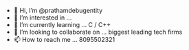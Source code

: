- 👋 Hi, I’m @prathamdebugentity
- 👀 I’m interested in ...
- 🌱 I’m currently learning ... C / C++  
- 💞️ I’m looking to collaborate on ... biggest leading tech firms
- 📫 How to reach me ... 8095502321

<!---
prathamdebugentity/prathamdebugentity is a ✨ special ✨ repository because its `README.md` (this file) appears on your GitHub profile.
You can click the Preview link to take a look at your changes.
--->
